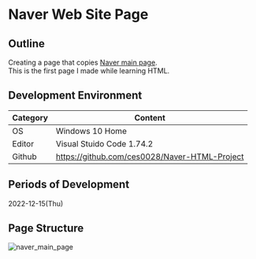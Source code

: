 # Naver Web Site Page

## Outline
Creating a page that copies <a href="http://www.naver.com">Naver main page</a>.<br>
This is the first page I made while learning HTML.

## Development Environment
| Category | Content |
| --- | --- |
| OS | Windows 10 Home |
| Editor | Visual Stuido Code 1.74.2 |
| Github | https://github.com/ces0028/Naver-HTML-Project |

## Periods of Development
2022-12-15(Thu)

## Page Structure
![naver_main_page](https://user-images.githubusercontent.com/115549424/210307932-33de5406-d039-447f-bddd-993b1c73bcbf.jpg)
